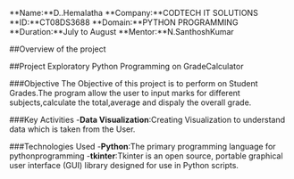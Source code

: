 **Name:**D..Hemalatha
**Company:**CODTECH IT SOLUTIONS
**ID:**CT08DS3688
**Domain:**PYTHON PROGRAMMING
**Duration:**July to August
**Mentor:**N.SanthoshKumar

##Overview of the project

##Project Exploratory Python Programming on GradeCalculator

###Objective
The Objective of this project is to perform on Student Grades.The program allow the user to input marks for different subjects,calculate the total,average and dispaly the overall grade.

###Key Activities
-**Data Visualization**:Creating Visualization to understand data which is taken from the User.


###Technologies Used
-**Python**:The primary programming language for pythonprogramming
-**tkinter**:Tkinter is an open source, portable graphical user interface (GUI) library designed for use in Python scripts. 
